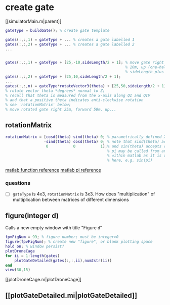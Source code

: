 # create gate
[[simulatorMain.m|parent]]

```matlab
gateType = buildGate(); % create gate template

gates(:,:,1) = gateType + ... % creates a gate labelled 1
gates(:,:,2) = gateType + ... % creates a gate labelled 2
...


gates(:,:,1) = gateType + [25,-10,sideLength/2 + 1]; % move gate right 25m, back
													 % 10m, up (one-half of 
													 % sideLength plus one)
gates(:,:,2) = gateType + [25,10,sideLength/2 + 1];
...
gates(:,:,n) = gateType*rotateVector3(theta) + [25,50,sideLength/2 + 1];
% rotate vector theta *degrees* normal to Z; 
% recall that theta is measured from the x-axis along QI and QIV
% and that a positive theta indicates anti-clockwise rotation
% see 'rotationMatrix' below; 
% move rotated gate right 25m, forward 50m, up...
```

## rotationMatrix
```matlab
rotationMatrix = [cosd(theta) sind(theta) 0; % parametrically defined XYZ coords
                 -sind(theta) cosd(theta) 0; % note that sind(theta) accepts degrees
                  0           0			  1];% and sin(theta) accepts radians
				  							 % pi may be called from anywhere 
											 % within matlab as it is written 
											 % here, e.g. sin(pi)
```
[matlab function reference](https://www.mathworks.com/help/matlab/referencelist.html?type=function)
[matlab pi reference](https://www.mathworks.com/help/matlab/ref/pi.html)

### questions
- [ ] `gateType` is 4x3, `rotationMatrix` is 3x3.  How does "multiplication" of multiplication between matrices of different dimensions

## figure(integer d)
Calls a new empty window with title "Figure `d`"

```matlab
fpvFigNum = 99; % figure number; must be integer>0
figure(fpvFigNum); % create new "figure", or blank plotting space
hold on; % window persist?
plotDroneCage
for ii = 1:length(gates)
	plotGateDetailed(gates(:,:,ii),num2str(ii))
end
view(30,15)
```
[[plotDroneCage.m|plotDroneCage]]

## [[plotGateDetailed.mi|plotGateDetailed]]




